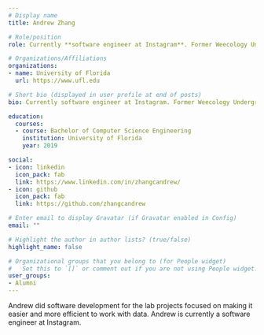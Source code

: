 ```yaml
---
# Display name
title: Andrew Zhang

# Role/position
role: Currently **software engineer at Instagram**. Former Weecology Undergrad software developer

# Organizations/Affiliations
organizations:
- name: University of Florida
  url: https://www.ufl.edu

# Short bio (displayed in user profile at end of posts)
bio: Currently software engineer at Instagram. Former Weecology Undergrad software developer

education:
  courses:
  - course: Bachelor of Computer Science Engineering
    institution: University of Florida
    year: 2019

social:
- icon: linkedin
  icon_pack: fab
  link: https://www.linkedin.com/in/zhangcandrew/
- icon: github
  icon_pack: fab
  link: https://github.com/zhangcandrew 

# Enter email to display Gravatar (if Gravatar enabled in Config)
email: ""

# Highlight the author in author lists? (true/false)
highlight_name: false

# Organizational groups that you belong to (for People widget)
#   Set this to `[]` or comment out if you are not using People widget.
user_groups:
- Alumni
---
```


Andrew did software development for the lab projects focused on making it easier and more efficient to work with data. Andrew is currently a software engineer at Instagram.
